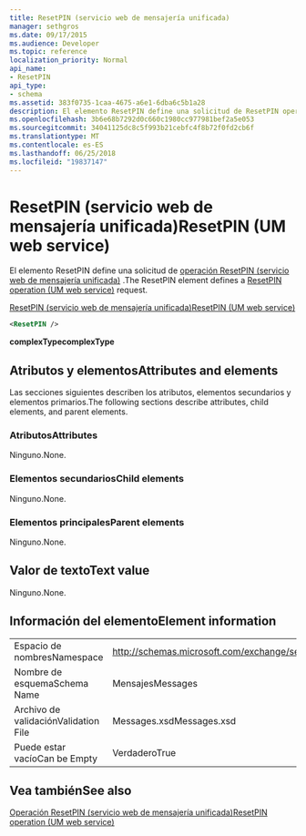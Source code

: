 ```yaml
---
title: ResetPIN (servicio web de mensajería unificada)
manager: sethgros
ms.date: 09/17/2015
ms.audience: Developer
ms.topic: reference
localization_priority: Normal
api_name:
- ResetPIN
api_type:
- schema
ms.assetid: 383f0735-1caa-4675-a6e1-6dba6c5b1a28
description: El elemento ResetPIN define una solicitud de ResetPIN operación (servicio web de mensajería unificada).
ms.openlocfilehash: 3b6e68b7292d0c660c1980cc977981bef2a5e053
ms.sourcegitcommit: 34041125dc8c5f993b21cebfc4f8b72f0fd2cb6f
ms.translationtype: MT
ms.contentlocale: es-ES
ms.lasthandoff: 06/25/2018
ms.locfileid: "19837147"
---
```

# <a name="resetpin-um-web-service"></a><span data-ttu-id="467c3-103">ResetPIN (servicio web de mensajería unificada)</span><span class="sxs-lookup"><span data-stu-id="467c3-103">ResetPIN (UM web service)</span></span>

<span data-ttu-id="467c3-104">El elemento ResetPIN define una solicitud de [operación ResetPIN (servicio web de mensajería unificada)](resetpin-operation-um-web-service.md) .</span><span class="sxs-lookup"><span data-stu-id="467c3-104">The ResetPIN element defines a [ResetPIN operation (UM web service)](resetpin-operation-um-web-service.md) request.</span></span> 
  
[<span data-ttu-id="467c3-105">ResetPIN (servicio web de mensajería unificada)</span><span class="sxs-lookup"><span data-stu-id="467c3-105">ResetPIN (UM web service)</span></span>](resetpin-um-web-service.md)
  
```xml
<ResetPIN />
```

 <span data-ttu-id="467c3-106">**complexType**</span><span class="sxs-lookup"><span data-stu-id="467c3-106">**complexType**</span></span>
## <a name="attributes-and-elements"></a><span data-ttu-id="467c3-107">Atributos y elementos</span><span class="sxs-lookup"><span data-stu-id="467c3-107">Attributes and elements</span></span>

<span data-ttu-id="467c3-108">Las secciones siguientes describen los atributos, elementos secundarios y elementos primarios.</span><span class="sxs-lookup"><span data-stu-id="467c3-108">The following sections describe attributes, child elements, and parent elements.</span></span>
  
### <a name="attributes"></a><span data-ttu-id="467c3-109">Atributos</span><span class="sxs-lookup"><span data-stu-id="467c3-109">Attributes</span></span>

<span data-ttu-id="467c3-110">Ninguno.</span><span class="sxs-lookup"><span data-stu-id="467c3-110">None.</span></span>
  
### <a name="child-elements"></a><span data-ttu-id="467c3-111">Elementos secundarios</span><span class="sxs-lookup"><span data-stu-id="467c3-111">Child elements</span></span>

<span data-ttu-id="467c3-112">Ninguno.</span><span class="sxs-lookup"><span data-stu-id="467c3-112">None.</span></span>
  
### <a name="parent-elements"></a><span data-ttu-id="467c3-113">Elementos principales</span><span class="sxs-lookup"><span data-stu-id="467c3-113">Parent elements</span></span>

<span data-ttu-id="467c3-114">Ninguno.</span><span class="sxs-lookup"><span data-stu-id="467c3-114">None.</span></span>
  
## <a name="text-value"></a><span data-ttu-id="467c3-115">Valor de texto</span><span class="sxs-lookup"><span data-stu-id="467c3-115">Text value</span></span>

<span data-ttu-id="467c3-116">Ninguno.</span><span class="sxs-lookup"><span data-stu-id="467c3-116">None.</span></span>
  
## <a name="element-information"></a><span data-ttu-id="467c3-117">Información del elemento</span><span class="sxs-lookup"><span data-stu-id="467c3-117">Element information</span></span>

|||
|:-----|:-----|
|<span data-ttu-id="467c3-118">Espacio de nombres</span><span class="sxs-lookup"><span data-stu-id="467c3-118">Namespace</span></span>  <br/> |http://schemas.microsoft.com/exchange/services/2006/messages  <br/> |
|<span data-ttu-id="467c3-119">Nombre de esquema</span><span class="sxs-lookup"><span data-stu-id="467c3-119">Schema Name</span></span>  <br/> |<span data-ttu-id="467c3-120">Mensajes</span><span class="sxs-lookup"><span data-stu-id="467c3-120">Messages</span></span>  <br/> |
|<span data-ttu-id="467c3-121">Archivo de validación</span><span class="sxs-lookup"><span data-stu-id="467c3-121">Validation File</span></span>  <br/> |<span data-ttu-id="467c3-122">Messages.xsd</span><span class="sxs-lookup"><span data-stu-id="467c3-122">Messages.xsd</span></span>  <br/> |
|<span data-ttu-id="467c3-123">Puede estar vacío</span><span class="sxs-lookup"><span data-stu-id="467c3-123">Can be Empty</span></span>  <br/> |<span data-ttu-id="467c3-124">Verdadero</span><span class="sxs-lookup"><span data-stu-id="467c3-124">True</span></span>  <br/> |
   
## <a name="see-also"></a><span data-ttu-id="467c3-125">Vea también</span><span class="sxs-lookup"><span data-stu-id="467c3-125">See also</span></span>



[<span data-ttu-id="467c3-126">Operación ResetPIN (servicio web de mensajería unificada)</span><span class="sxs-lookup"><span data-stu-id="467c3-126">ResetPIN operation (UM web service)</span></span>](resetpin-operation-um-web-service.md)

